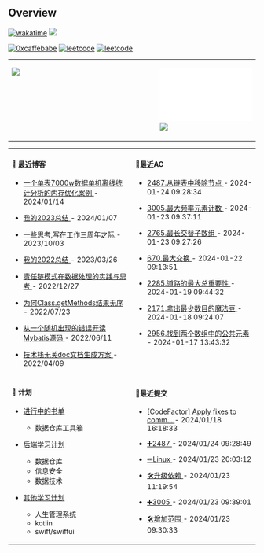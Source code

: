 
## Overview

[![wakatime](https://wakatime.com/badge/user/78591c59-95d5-4479-b2fc-988c35f31d59.svg)](https://wakatime.com/@78591c59-95d5-4479-b2fc-988c35f31d59) ![](https://gpvc.arturio.dev/0xcaffebabe)

[![0xcaffebabe](https://img.shields.io/static/v1?label=LeetCode%200xcaffebabe&message=4652&color=success)](https://leetcode.cn/u/0xcaffebabe/) [![leetcode](https://img.shields.io/static/v1?label=Solved&message=1079%20/%203660&color=success)](https://leetcode.cn/u/0xcaffebabe/) [![leetcode](https://img.shields.io/static/v1?label=Accepted&message=84.59%&color=success)](https://leetcode.cn/u/0xcaffebabe/)

<table border="0">
  <tr border="0">

  <td valign="top" width="60%">

  ![](https://github-readme-stats.vercel.app/api/wakatime?username=0xcaffebabe&layout=compact&langs_count=12&theme=dark&range=all_time)

  </td>

  <td valign="top" width="40%">

  ![](https://raw.githubusercontent.com/0xcaffebabe/github-stats/master/generated/overview.svg)
  ![](https://github-profile-summary-cards.vercel.app/api/cards/productive-time?username=0xcaffebabe&theme=github_dark&utcOffset=8)

  </td>
  </tr>

</table>

<table>

<tr>
<td valign="top" width="50%">

#### 📖 最近博客


* <a href="https://0xcaffebabe.github.io/%E5%A4%A7%E6%95%B0%E6%8D%AE/2024/01/14/%E4%B8%80%E4%B8%AA%E5%8D%95%E8%A1%A87000w%E6%95%B0%E6%8D%AE%E5%8D%95%E6%9C%BA%E7%A6%BB%E7%BA%BF%E7%BB%9F%E8%AE%A1%E5%88%86%E6%9E%90%E7%9A%84%E5%86%85%E5%AD%98%E4%BC%98%E5%8C%96%E6%A1%88%E4%BE%8B.html" target="_blank"> 一个单表7000w数据单机离线统计分析的内存优化案例 </a> - 2024/01/14 

    
* <a href="https://0xcaffebabe.github.io/%E4%BA%BA%E7%94%9F/2024/01/07/%E6%88%91%E7%9A%842023%E6%80%BB%E7%BB%93.html" target="_blank"> 我的2023总结 </a> - 2024/01/07 

    
* <a href="https://0xcaffebabe.github.io/%E4%BA%BA%E7%94%9F/2023/10/03/%E4%B8%80%E4%BA%9B%E6%80%9D%E8%80%83,%E5%86%99%E5%9C%A8%E5%B7%A5%E4%BD%9C%E4%B8%89%E5%91%A8%E5%B9%B4%E4%B9%8B%E9%99%85.html" target="_blank"> 一些思考,写在工作三周年之际 </a> - 2023/10/03 

    
* <a href="https://0xcaffebabe.github.io/%E4%BA%BA%E7%94%9F/2023/03/26/%E6%88%91%E7%9A%842022%E6%80%BB%E7%BB%93.html" target="_blank"> 我的2022总结 </a> - 2023/03/26 

    
* <a href="https://0xcaffebabe.github.io/%E8%AE%BE%E8%AE%A1%E6%A8%A1%E5%BC%8F/2022/12/27/%E8%B4%A3%E4%BB%BB%E9%93%BE%E6%A8%A1%E5%BC%8F%E5%9C%A8%E6%95%B0%E6%8D%AE%E5%A4%84%E7%90%86%E7%9A%84%E5%AE%9E%E8%B7%B5%E4%B8%8E%E6%80%9D%E8%80%83.html" target="_blank"> 责任链模式在数据处理的实践与思考 </a> - 2022/12/27 

    
* <a href="https://0xcaffebabe.github.io/jvm/2022/07/23/%E4%B8%BA%E4%BD%95Class.getMethods%E7%BB%93%E6%9E%9C%E6%97%A0%E5%BA%8F.html" target="_blank"> 为何Class.getMethods结果无序 </a> - 2022/07/23 

    
* <a href="https://0xcaffebabe.github.io/java/2022/06/11/%E4%BB%8E%E4%B8%80%E4%B8%AA%E9%9A%8F%E6%9C%BA%E5%87%BA%E7%8E%B0%E7%9A%84%E9%94%99%E8%AF%AF%E5%BC%80%E8%AF%BBMybatis%E6%BA%90%E7%A0%81.html" target="_blank"> 从一个随机出现的错误开读Mybatis源码 </a> - 2022/06/11 

    
* <a href="https://0xcaffebabe.github.io/%E6%97%A5%E5%B8%B8/2022/04/09/%E6%8A%80%E6%9C%AF%E6%A0%88%E6%97%A0%E5%85%B3doc%E6%96%87%E6%A1%A3%E7%94%9F%E6%88%90%E6%96%B9%E6%A1%88.html" target="_blank"> 技术栈无关doc文档生成方案 </a> - 2022/04/09 

        

</td>

<td valign="top" width="50%">

#### 🔋最近AC


  * <a href="https://leetcode.cn/submissions/detail/497906451" target="_blank"> 2487.从链表中移除节点 </a> - 2024-01-24 09:28:34 

    
  * <a href="https://leetcode.cn/submissions/detail/497621034" target="_blank"> 3005.最大频率元素计数 </a> - 2024-01-23 09:37:11 

    
  * <a href="https://leetcode.cn/submissions/detail/497619043" target="_blank"> 2765.最长交替子数组 </a> - 2024-01-23 09:27:26 

    
  * <a href="https://leetcode.cn/submissions/detail/497331483" target="_blank"> 670.最大交换 </a> - 2024-01-22 09:13:51 

    
  * <a href="https://leetcode.cn/submissions/detail/496647308" target="_blank"> 2285.道路的最大总重要性 </a> - 2024-01-19 09:44:32 

    
  * <a href="https://leetcode.cn/submissions/detail/496388621" target="_blank"> 2171.拿出最少数目的魔法豆 </a> - 2024-01-18 09:24:07 

    
  * <a href="https://leetcode.cn/submissions/detail/496189253" target="_blank"> 2956.找到两个数组中的公共元素 </a> - 2024-01-17 13:43:32 

    

</td>

</tr>

<tr>

<td valign="top" width="50%">

#### 📝 计划

- [进行中的书单](https://github.com/users/0xcaffebabe/projects/4)
  - 数据仓库工具箱


- [后端学习计划](https://github.com/users/0xcaffebabe/projects/1)
  - 数据仓库
  - 信息安全
  - 数据技术


- [其他学习计划](https://github.com/users/0xcaffebabe/projects/3)
  - 人生管理系统
  - kotlin
  - swift/swiftui


<td>

#### 🌴最近提交


  * <a href="https://github.com/0xcaffebabe/note/commit/e86f7ed912285d70556c611ac8a53575db7a5584" target="_blank"> [CodeFactor] Apply fixes to comm... </a> - 2024/01/18 16:18:33 

    
  * <a href="https://github.com/0xcaffebabe/leetcode/commit/451f1e1f574dd720d9faa279a5c0ba1a9813f1cf" target="_blank"> ➕2487 </a> - 2024/01/24 09:28:49 

    
  * <a href="https://github.com/0xcaffebabe/note/commit/bd6efb875b074e56cf4e2edf9df33fb35ead36cc" target="_blank"> ✏Linux </a> - 2024/01/23 20:03:12 

    
  * <a href="https://github.com/0xcaffebabe/note/commit/824d759357c36918dd5177b77544e6e628435701" target="_blank"> 🛠升级依赖 </a> - 2024/01/23 11:19:54 

    
  * <a href="https://github.com/0xcaffebabe/leetcode/commit/9d2792b6fba02ba82424a08b4446cf3cdedcd4ac" target="_blank"> ➕3005 </a> - 2024/01/23 09:39:01 

    
  * <a href="https://github.com/0xcaffebabe/leetcode/commit/da040a7839c46a0ac204036ae4c88fea660c7012" target="_blank"> 🛠增加范围 </a> - 2024/01/23 09:30:33 

    

</td>

</tr>

</table>

